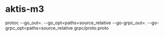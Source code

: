 # aktis-m3
protoc --go_out=. --go_opt=paths=source_relative --go-grpc_out=. --go-grpc_opt=paths=source_relative grpc/proto.proto


